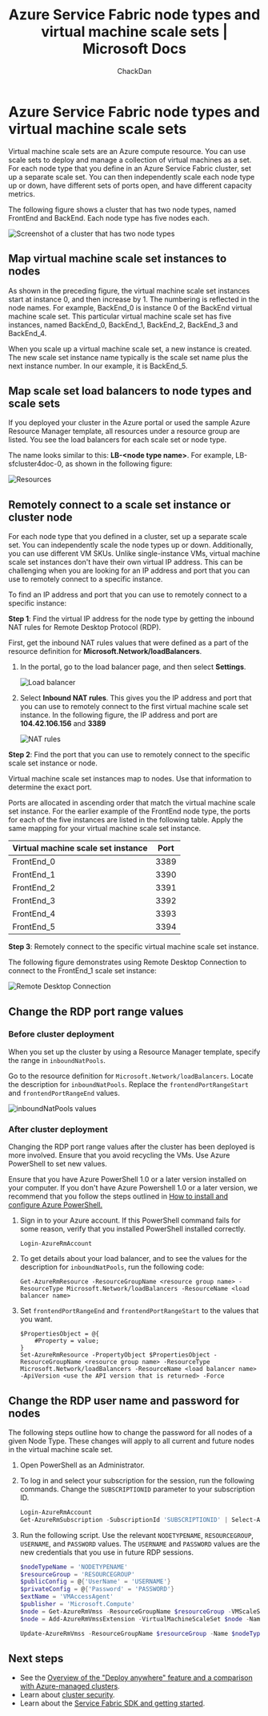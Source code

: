 ﻿---
title: Azure Service Fabric node types and virtual machine scale sets | Microsoft Docs
description: Learn how Azure Service Fabric node types relate to virtual machine scale sets, and how to remotely connect to a VM scale set instance or cluster node.
services: service-fabric
documentationcenter: .net
author: ChackDan
manager: timlt
editor: ''

ms.assetid: 5441e7e0-d842-4398-b060-8c9d34b07c48
ms.service: service-fabric
ms.devlang: dotnet
ms.topic: article
ms.tgt_pltfrm: NA
ms.workload: NA
ms.date: 06/05/2017
ms.author: chackdan

---
# Azure Service Fabric node types and virtual machine scale sets
Virtual machine scale sets are an Azure compute resource. You can use scale sets to deploy and manage a collection of virtual machines as a set. For each node type that you define in an Azure Service Fabric cluster, set up a separate scale set. You can then independently scale each node type up or down, have different sets of ports open, and have different capacity metrics.

The following figure shows a cluster that has two node types, named FrontEnd and BackEnd. Each node type has five nodes each.

![Screenshot of a cluster that has two node types][NodeTypes]

## Map virtual machine scale set instances to nodes
As shown in the preceding figure, the virtual machine scale set instances start at instance 0, and then increase by 1. The numbering is reflected in the node names. For example, BackEnd_0 is instance 0 of the BackEnd virtual machine scale set. This particular virtual machine scale set has five instances, named BackEnd_0, BackEnd_1, BackEnd_2, BackEnd_3 and BackEnd_4.

When you scale up a virtual machine scale set, a new instance is created. The new scale set instance name typically is the scale set name plus the next instance number. In our example, it is BackEnd_5.

## Map scale set load balancers to node types and scale sets
If you deployed your cluster in the Azure portal or used the sample Azure Resource Manager template, all resources under a resource group are listed. You see the load balancers for each scale set or node type.

The name looks similar to this: **LB-&lt;node type name&gt;**. For example, LB-sfcluster4doc-0, as shown in the following figure:

![Resources][Resources]

## <a name="remote-connect-to-a-vm-scale-set"></a>Remotely connect to a scale set instance or cluster node
For each node type that you defined in a cluster, set up a separate scale set. You can independently scale the node types up or down. Additionally, you can use different VM SKUs. Unlike single-instance VMs, virtual machine scale set instances don't have their own virtual IP address. This can be challenging when you are looking for an IP address and port that you can use to remotely connect to a specific instance.

To find an IP address and port that you can use to remotely connect to a specific instance:

**Step 1**: Find the virtual IP address for the node type by getting the inbound NAT rules for Remote Desktop Protocol (RDP).

First, get the inbound NAT rules values that were defined as a part of the resource definition for **Microsoft.Network/loadBalancers**.

1. In the portal, go to the load balancer page, and then select **Settings**.

    ![Load balancer][LBBlade]

2. Select **Inbound NAT rules**. This gives you the IP address and port that you can use to remotely connect to the first virtual machine scale set instance. In the following figure, the IP address and port are **104.42.106.156** and **3389**

    ![NAT rules][NATRules]

**Step 2**: Find the port that you can use to remotely connect to the specific scale set instance or node.

Virtual machine scale set instances map to nodes. Use that information to determine the exact port.

Ports are allocated in ascending order that match the virtual machine scale set instance. For the earlier example of the FrontEnd node type, the ports for each of the five instances are listed in the following table. Apply the same mapping for your virtual machine scale set instance.

| **Virtual machine scale set instance** | **Port** |
| --- | --- |
| FrontEnd_0 |3389 |
| FrontEnd_1 |3390 |
| FrontEnd_2 |3391 |
| FrontEnd_3 |3392 |
| FrontEnd_4 |3393 |
| FrontEnd_5 |3394 |

**Step 3**: Remotely connect to the specific virtual machine scale set instance.

The following figure demonstrates using Remote Desktop Connection to connect to the FrontEnd_1 scale set instance:

![Remote Desktop Connection][RDP]

## Change the RDP port range values

### Before cluster deployment
When you set up the cluster by using a Resource Manager template, specify the range in `inboundNatPools`.

Go to the resource definition for `Microsoft.Network/loadBalancers`. Locate the description for `inboundNatPools`.  Replace the `frontendPortRangeStart` and `frontendPortRangeEnd` values.

![inboundNatPools values][InboundNatPools]

### After cluster deployment
Changing the RDP port range values after the cluster has been deployed is more involved. Ensure that you avoid recycling the VMs. Use Azure PowerShell to set new values. 

Ensure that you have Azure PowerShell 1.0 or a later version installed on your computer. If you don't have Azure Powershell 1.0 or a later version, we recommend that you follow the steps outlined in [How to install and configure Azure PowerShell.](/powershell/azure/overview)

1. Sign in to your Azure account. If this PowerShell command fails for some reason, verify that you installed PowerShell installed correctly.

    ```
    Login-AzureRmAccount
    ```

2. To get details about your load balancer, and to see the values for the description for `inboundNatPools`, run the following code:

    ```
    Get-AzureRmResource -ResourceGroupName <resource group name> -ResourceType Microsoft.Network/loadBalancers -ResourceName <load balancer name>
    ```

3. Set `frontendPortRangeEnd` and `frontendPortRangeStart` to the values that you want.

    ```
    $PropertiesObject = @{
        #Property = value;
    }
    Set-AzureRmResource -PropertyObject $PropertiesObject -ResourceGroupName <resource group name> -ResourceType Microsoft.Network/loadBalancers -ResourceName <load balancer name> -ApiVersion <use the API version that is returned> -Force
    ```

## Change the RDP user name and password for nodes

The following steps outline how to change the password for all nodes of a given Node Type. These changes will apply to all current and future nodes in the virtual machine scale set.

1. Open PowerShell as an Administrator. 
2. To log in and select your subscription for the session, run the following commands. Change the `SUBSCRIPTIONID` parameter to your subscription ID. 

    ```powershell
    Login-AzureRmAccount
    Get-AzureRmSubscription -SubscriptionId 'SUBSCRIPTIONID' | Select-AzureRmSubscription
    ```

3. Run the following script. Use the relevant `NODETYPENAME`, `RESOURCEGROUP`, `USERNAME`, and `PASSWORD` values. The `USERNAME` and `PASSWORD` values are the new credentials that you use in future RDP sessions. 

    ```powershell
    $nodeTypeName = 'NODETYPENAME'
    $resourceGroup = 'RESOURCEGROUP'
    $publicConfig = @{'UserName' = 'USERNAME'}
    $privateConfig = @{'Password' = 'PASSWORD'}
    $extName = 'VMAccessAgent'
    $publisher = 'Microsoft.Compute'
    $node = Get-AzureRmVmss -ResourceGroupName $resourceGroup -VMScaleSetName $nodeTypeName
    $node = Add-AzureRmVmssExtension -VirtualMachineScaleSet $node -Name $extName -Publisher $publisher -Setting $publicConfig -ProtectedSetting $privateConfig -Type $extName -TypeHandlerVersion '2.0' -AutoUpgradeMinorVersion $true

    Update-AzureRmVmss -ResourceGroupName $resourceGroup -Name $nodeTypeName -VirtualMachineScaleSet $node
    ```

## Next steps
* See the [Overview of the "Deploy anywhere" feature and a comparison with Azure-managed clusters](service-fabric-deploy-anywhere.md).
* Learn about [cluster security](service-fabric-cluster-security.md).
* Learn about the [Service Fabric SDK and getting started](service-fabric-get-started.md).

<!--Image references-->
[NodeTypes]: ./media/service-fabric-cluster-nodetypes/NodeTypes.png
[Resources]: ./media/service-fabric-cluster-nodetypes/Resources.png
[InboundNatPools]: ./media/service-fabric-cluster-nodetypes/InboundNatPools.png
[LBBlade]: ./media/service-fabric-cluster-nodetypes/LBBlade.png
[NATRules]: ./media/service-fabric-cluster-nodetypes/NATRules.png
[RDP]: ./media/service-fabric-cluster-nodetypes/RDP.png
